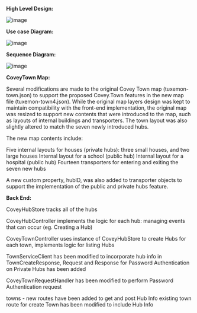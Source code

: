 **High Level Design:**

![image](https://user-images.githubusercontent.com/41226737/115065036-a63caf80-9ebb-11eb-9136-330a23a83c52.png)


**Use case Diagram:**

![image](https://user-images.githubusercontent.com/41226737/114894479-aa45d000-9ddc-11eb-92c6-787a716225a5.png)


**Sequence Diagram:**

![image](https://user-images.githubusercontent.com/41226737/114958734-a3957800-9e31-11eb-818e-2bb76644ab35.png)



**CoveyTown Map:**

Several modifications are made to the original Covey Town map (tuxemon-town.json) to support the proposed Covey.Town features in the new map file (tuxemon-town4.json). While the original map layers design was kept to maintain compatibility with the front-end implementation, the original map was resized to support new contents that were introduced to the map, such as layouts of internal buildings and transporters. The town layout was also slightly altered to match the seven newly introduced hubs.

The new map contents include:


Five internal layouts for houses (private hubs): three small houses, and two large houses
	Internal layout for a school (public hub)
	Internal layout for a hospital (public hub)
	Fourteen transporters for entering and exiting the seven new hubs


A new custom property, hubID, was also added to transporter objects to support the implementation of the public and private hubs feature.

**Back End:**

CoveyHubStore tracks all of the hubs

CoveyHubController implements the logic for each hub: managing events that can occur (eg. Creating a Hub)

CoveyTownController uses instance of CoveyHubStore to create Hubs for each town, implements logic for listing Hubs

TownServiceClient has been modified to incorporate hub info in TownCreateResponse, Request and Response for Password Authentication on Private Hubs has been added

CoveyTownRequestHandler has been modified to perform Password Authentication request

towns - new routes have been added to get and post Hub Info
	existing town route for create Town has been modified to include Hub Info



